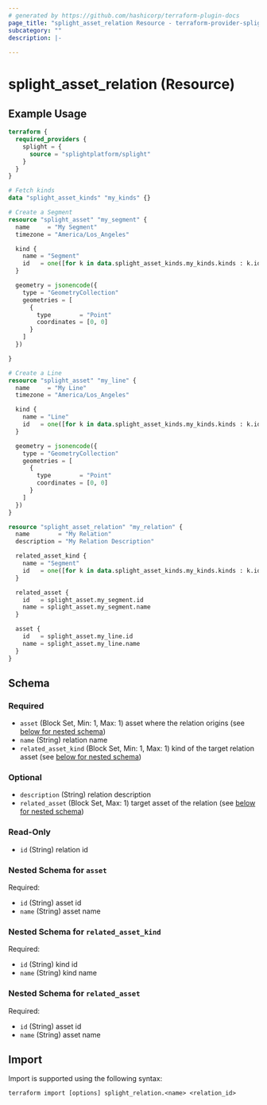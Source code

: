 ```yaml
---
# generated by https://github.com/hashicorp/terraform-plugin-docs
page_title: "splight_asset_relation Resource - terraform-provider-splight"
subcategory: ""
description: |-
  
---
```


# splight_asset_relation (Resource)



## Example Usage

```terraform
terraform {
  required_providers {
    splight = {
      source = "splightplatform/splight"
    }
  }
}

# Fetch kinds
data "splight_asset_kinds" "my_kinds" {}

# Create a Segment
resource "splight_asset" "my_segment" {
  name     = "My Segment"
  timezone = "America/Los_Angeles"

  kind {
    name = "Segment"
    id   = one([for k in data.splight_asset_kinds.my_kinds.kinds : k.id if k.name == "Segment"])
  }

  geometry = jsonencode({
    type = "GeometryCollection"
    geometries = [
      {
        type        = "Point"
        coordinates = [0, 0]
      }
    ]
  })

}

# Create a Line
resource "splight_asset" "my_line" {
  name     = "My Line"
  timezone = "America/Los_Angeles"

  kind {
    name = "Line"
    id   = one([for k in data.splight_asset_kinds.my_kinds.kinds : k.id if k.name == "Line"])
  }

  geometry = jsonencode({
    type = "GeometryCollection"
    geometries = [
      {
        type        = "Point"
        coordinates = [0, 0]
      }
    ]
  })
}

resource "splight_asset_relation" "my_relation" {
  name        = "My Relation"
  description = "My Relation Description"

  related_asset_kind {
    name = "Segment"
    id   = one([for k in data.splight_asset_kinds.my_kinds.kinds : k.id if k.name == "Segment"])
  }

  related_asset {
    id   = splight_asset.my_segment.id
    name = splight_asset.my_segment.name
  }

  asset {
    id   = splight_asset.my_line.id
    name = splight_asset.my_line.name
  }
}
```

<!-- schema generated by tfplugindocs -->
## Schema

### Required

- `asset` (Block Set, Min: 1, Max: 1) asset where the relation origins (see [below for nested schema](#nestedblock--asset))
- `name` (String) relation name
- `related_asset_kind` (Block Set, Min: 1, Max: 1) kind of the target relation asset (see [below for nested schema](#nestedblock--related_asset_kind))

### Optional

- `description` (String) relation description
- `related_asset` (Block Set, Max: 1) target asset of the relation (see [below for nested schema](#nestedblock--related_asset))

### Read-Only

- `id` (String) relation id

<a id="nestedblock--asset"></a>
### Nested Schema for `asset`

Required:

- `id` (String) asset id
- `name` (String) asset name


<a id="nestedblock--related_asset_kind"></a>
### Nested Schema for `related_asset_kind`

Required:

- `id` (String) kind id
- `name` (String) kind name


<a id="nestedblock--related_asset"></a>
### Nested Schema for `related_asset`

Required:

- `id` (String) asset id
- `name` (String) asset name

## Import

Import is supported using the following syntax:

```shell
terraform import [options] splight_relation.<name> <relation_id>
```
